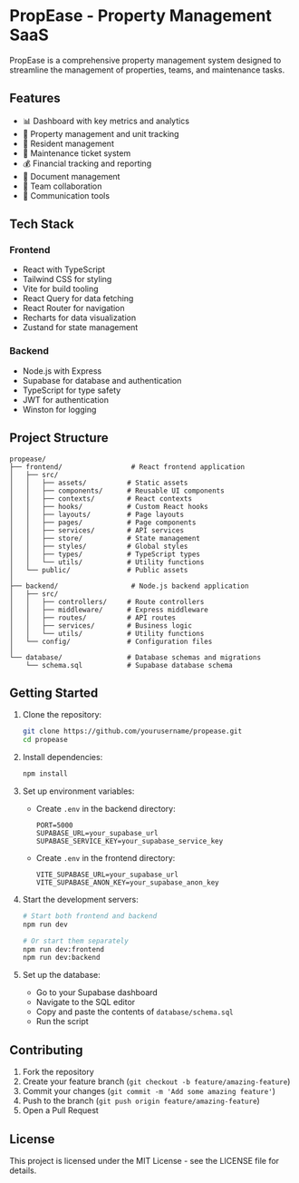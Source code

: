 # PropEase - Property Management SaaS

PropEase is a comprehensive property management system designed to streamline the management of properties, teams, and maintenance tasks.

## Features

- 📊 Dashboard with key metrics and analytics
- 🏢 Property management and unit tracking
- 👥 Resident management
- 🔧 Maintenance ticket system
- 💰 Financial tracking and reporting
- 📄 Document management
- 👥 Team collaboration
- 💬 Communication tools

## Tech Stack

### Frontend
- React with TypeScript
- Tailwind CSS for styling
- Vite for build tooling
- React Query for data fetching
- React Router for navigation
- Recharts for data visualization
- Zustand for state management

### Backend
- Node.js with Express
- Supabase for database and authentication
- TypeScript for type safety
- JWT for authentication
- Winston for logging

## Project Structure

```
propease/
├── frontend/                 # React frontend application
│   ├── src/
│   │   ├── assets/          # Static assets
│   │   ├── components/      # Reusable UI components
│   │   ├── contexts/        # React contexts
│   │   ├── hooks/           # Custom React hooks
│   │   ├── layouts/         # Page layouts
│   │   ├── pages/           # Page components
│   │   ├── services/        # API services
│   │   ├── store/           # State management
│   │   ├── styles/          # Global styles
│   │   ├── types/           # TypeScript types
│   │   └── utils/           # Utility functions
│   └── public/              # Public assets
│
├── backend/                  # Node.js backend application
│   ├── src/
│   │   ├── controllers/     # Route controllers
│   │   ├── middleware/      # Express middleware
│   │   ├── routes/          # API routes
│   │   ├── services/        # Business logic
│   │   └── utils/           # Utility functions
│   └── config/              # Configuration files
│
└── database/                # Database schemas and migrations
    └── schema.sql           # Supabase database schema
```

## Getting Started

1. Clone the repository:
   ```bash
   git clone https://github.com/yourusername/propease.git
   cd propease
   ```

2. Install dependencies:
   ```bash
   npm install
   ```

3. Set up environment variables:
   - Create `.env` in the backend directory:
     ```
     PORT=5000
     SUPABASE_URL=your_supabase_url
     SUPABASE_SERVICE_KEY=your_supabase_service_key
     ```
   - Create `.env` in the frontend directory:
     ```
     VITE_SUPABASE_URL=your_supabase_url
     VITE_SUPABASE_ANON_KEY=your_supabase_anon_key
     ```

4. Start the development servers:
   ```bash
   # Start both frontend and backend
   npm run dev

   # Or start them separately
   npm run dev:frontend
   npm run dev:backend
   ```

5. Set up the database:
   - Go to your Supabase dashboard
   - Navigate to the SQL editor
   - Copy and paste the contents of `database/schema.sql`
   - Run the script

## Contributing

1. Fork the repository
2. Create your feature branch (`git checkout -b feature/amazing-feature`)
3. Commit your changes (`git commit -m 'Add some amazing feature'`)
4. Push to the branch (`git push origin feature/amazing-feature`)
5. Open a Pull Request

## License

This project is licensed under the MIT License - see the LICENSE file for details.
